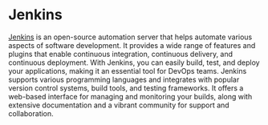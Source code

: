 # Jenkins

[Jenkins](https://www.jenkins.io/) is an open-source automation server that helps automate various aspects of software development. It provides a wide range of features and plugins that enable continuous integration, continuous delivery, and continuous deployment. With Jenkins, you can easily build, test, and deploy your applications, making it an essential tool for DevOps teams. Jenkins supports various programming languages and integrates with popular version control systems, build tools, and testing frameworks. It offers a web-based interface for managing and monitoring your builds, along with extensive documentation and a vibrant community for support and collaboration.